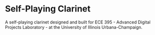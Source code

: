 # Self-Playing Clarinet
A self-playing clarinet designed and built for ECE 395 - Advanced Digital Projects Laboratory - at the University of Illinois Urbana-Champaign.
